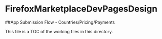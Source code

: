 FirefoxMarketplaceDevPagesDesign
================================

##App Submission Flow - Countries/Pricing/Payments

This file is a TOC of the working files in this directory.
